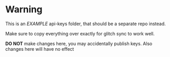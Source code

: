# Warning
This is an *EXAMPLE* api-keys folder, that should be a separate repo instead.

Make sure to copy everything over exactly for glitch sync to work well.

**DO NOT** make changes here, you may accidentally publish keys. Also changes here will have no effect